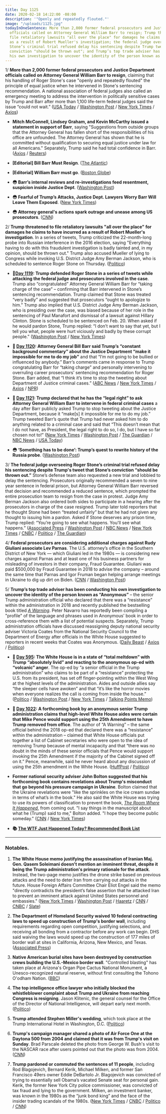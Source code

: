 ```yaml
---
title: Day 1125
date: 2020-02-18 14:22:00 -08:00
description: '"Openly and repeatedly flouted."'
image: "/uploads/1125.jpg"
todayInOneSentence: More than 2,000 former federal prosecutors and Justice Department
  officials called on Attorney General William Barr to resign; Trump threatened to
  file retaliatory lawsuits "all over the place" for damages he claims to have incurred
  as a result of Robert Mueller's investigation; the federal judge overseeing Roger
  Stone’s criminal trial refused delay his sentencing despite Trump tweet that Stone’s
  conviction "should be thrown out"; and Trump’s top trade adviser has been conducting
  his own investigation to uncover the identity of the person known as “Anonymous."
---
```


1/ **More than 2,000 former federal prosecutors and Justice Department officials called on Attorney General William Barr to resign**, claiming that his handling of Roger Stone's case "openly and repeatedly flouted" the principle of equal justice when he intervened in Stone's sentencing recommendation. A national association of federal judges also called an emergency meeting to address the intervention in politically sensitive cases by Trump and Barr after more than 1,100 life-term federal judges said the issue “could not wait.” ([USA Today](https://www.usatoday.com/story/news/politics/2020/02/17/roger-stone-sentence-judges-worried-political-interference/4788155002/) / [Washington Post](https://www.washingtonpost.com/nation/2020/02/18/judges-meeting-trump/) / [New York Times](https://www.nytimes.com/2020/02/16/us/politics/barr-trump-justice-department.html) / [Axios](https://www.axios.com/justice-department-statement-barr-stone-case-14c8880c-6f07-460f-a190-6f2a2f7e78e8.html))

* **Mitch McConnell, Lindsey Graham, and Kevin McCarthy issued a statement in support of Barr**, saying "Suggestions from outside groups that the Attorney General has fallen short of the responsibilities of his office are unfounded. The Attorney General has shown that he is committed without qualification to securing equal justice under law for all Americans." Separately, Trump said he had total confidence in Barr. ([Axios](https://www.axios.com/bill-barr-doj-mcconnell-mccarthy-graham-a8a73529-be46-4087-b277-97bef312a2f3.html) / [Reuters](https://www.reuters.com/article/us-usa-trump-barr-idUSKBN20C2EZ))

* **\[Editorial\] Bill Barr Must Resign**. ([The Atlantic](https://www.theatlantic.com/ideas/archive/2020/02/donald-ayer-bill-barr-must-resign/606670/))

* **\[Editorial\] William Barr must go**. ([Boston Globe](https://www.bostonglobe.com/2020/02/14/opinion/william-barr-must-go/))

* **😳 Barr’s internal reviews and re-investigations feed resentment, suspicion inside Justice Dept**. ([Washington Post](https://www.washingtonpost.com/national-security/barrs-internal-reviews-and-re-investigations-feed-resentment-suspicion-inside-justice-dept/2020/02/15/7007695a-5029-11ea-9b5c-eac5b16dafaa_story.html))

* **😳 Fearful of Trump’s Attacks, Justice Dept. Lawyers Worry Barr Will Leave Them Exposed**. ([New York Times](https://www.nytimes.com/2020/02/15/us/politics/trump-barr-justice-department.html))

* **😳 Attorney general's actions spark outrage and unease among US prosecutors**. ([CNN](https://www.cnn.com/2020/02/15/politics/william-barr-roger-stone-prosecutors-outrage/))

2/ **Trump threatened to file retaliatory lawsuits "all over the place" for damages he claims to have incurred as a result of Robert Mueller's investigation**. In a series of tweets, Trump criticized the 22-month-long probe into Russian interference in the 2016 election, saying "Everything having to do with this fraudulent investigation is badly tainted and, in my opinion, should be thrown out." Trump also accused Mueller of lying to Congress while invoking U.S. District Judge Amy Berman Jackson, who is scheduled to sentence Roger Stone on Thursday. ([Politico](https://www.politico.com/news/2020/02/18/donald-trump-mueller-probe-115751))

* **📌[Day 1119](https://whatthefuckjusthappenedtoday.com/2020/02/12/day-1119/#1-trump-defended-roger-stone-in-a-se): Trump defended Roger Stone in a series of tweets while attacking the federal judge and prosecutors involved in the case**. Trump also “congratulated” Attorney General William Barr for “taking charge of the case” – confirming that Barr intervened in Stone’s sentencing recommendation. Trump claimed that Stone was treated “very badly” and suggested that prosecutors “ought to apologize to him.” Trump also implied that U.S. District Judge Amy Berman Jackson, who is presiding over the case, was biased because of her role in the sentencing of Paul Manafort and dismissal of a lawsuit against Hillary Clinton. Stone is scheduled to be sentenced on Feb. 20. When asked if he would pardon Stone, Trump replied: “I don’t want to say that yet, but I tell you what, people were hurt viciously and badly by these corrupt people.” ([Washington Post](https://www.washingtonpost.com/nation/2020/02/12/trump-stone-judge/) / [New York Times](https://www.nytimes.com/2020/02/12/us/politics/trump-stone.html))

* **📌 [Day 1120](https://whatthefuckjusthappenedtoday.com/2020/02/13/day-1120/#1-attorney-general-bill-barr-said-tr): Attorney General Bill Barr said Trump’s “constant background commentary” about the Justice Department “make it impossible for me to do my job”** and that “I’m not going to be bullied or influenced by anybody.” Barr’s comments came in response to Trump congratulating Barr for “taking charge” and personally intervening to overruling career prosecutors’ sentencing recommendation for Roger Stone. Barr added, that “I think it’s time to stop the tweeting about Department of Justice criminal cases.” ([ABC News](https://abcnews.go.com/Politics/barr-blasts-trumps-tweets-stone-case-impossible-job/story?id=68963276) / [New York Times](https://www.nytimes.com/2020/02/13/us/politics/william-barr-trump.html) / [Axios](https://www.axios.com/barr-trump-tweet-roger-stone-38ed8596-39ff-443b-8414-deef09134818.html) / [NPR](https://www.npr.org/2020/02/13/805774906/barr-faults-trump-over-tweets-that-make-his-job-as-attorney-general-impossible))

* **📌 [Day 1121](https://whatthefuckjusthappenedtoday.com/2020/02/14/day-1121/#1-trump-declared-that-he-has-the-%E2%80%9Cle): Trump declared that he has the “legal right” to ask Attorney General William Barr to intervene in federal criminal cases** a day after Barr publicly asked Trump to stop tweeting about the Justice Department, because it “make\[s\] it impossible for me to do my job.” Trump tweeted Barr’s quote that Trump had never asked him to do anything related to a criminal case and said that “This doesn’t mean that I do not have, as President, the legal right to do so, I do, but I have so far chosen not to!” ([New York Times](https://www.nytimes.com/2020/02/14/us/politics/trump-william-barr.html) / [Washington Post](https://www.washingtonpost.com/politics/trump-appears-to-escalate-standoff-with-attorney-general-and-justice-dept-declaring-on-twitter-a-legal-right-to-influence-criminal-cases/2020/02/14/8c152c36-4f2f-11ea-bf44-f5043eb3918a_story.html) / [The Guardian](https://www.theguardian.com/us-news/2020/feb/14/trump-claims-legal-right-intervene-criminal-cases-william-barr-plea-not-tweet) / [NBC News](https://www.nbcnews.com/politics/donald-trump/trump-tweets-he-has-legal-right-involve-g-barr-criminal-n1136906) / [USA Today](https://www.usatoday.com/story/news/politics/2020/02/14/stone-case-trump-dismisses-barr-criticism-says-he-can-intervene/4759784002/))

* **😳 ‘Something has to be done’: Trump’s quest to rewrite history of the Russia probe**. ([Washington Post](https://www.washingtonpost.com/politics/something-has-to-be-done-trumps-quest-to-rewrite-history-of-the-russia-probe/2020/02/15/ea7a1b06-4f61-11ea-9b5c-eac5b16dafaa_story.html))

3/ **The federal judge overseeing Roger Stone’s criminal trial refused delay his sentencing despite Trump's tweet that Stone’s conviction “should be thrown out.”** Stone’s defense team also requested a new trial and lobbied to delay the sentencing. Prosecutors originally recommended a seven to nine year sentence in federal prison, but Attorney General William Barr reversed that decision and recommended a reduced sentence, which prompted the entire prosecution team to resign from the case in protest. Judge Amy Berman Jackson also ordered both sides to participate in a hearing after the prosecutors in charge of the case resigned. Trump later told reporters that he thought Stone had been “treated unfairly” but that he had not given any thought to issuing him a pardon. Asked if Stone deserves any prison time, Trump replied: “You’re going to see what happens. You'll see what happens.” ([Associated Press](https://apnews.com/de172d45dc32ac97a179939b4a070a69) / [Washington Post](https://www.washingtonpost.com/politics/trump-raises-possibility-of-suing-those-involved-in-prosecuting-roger-stone/2020/02/18/238279fc-5250-11ea-9e47-59804be1dcfb_story.html) / [NBC News](https://www.nbcnews.com/politics/justice-department/judge-proceed-roger-stone-s-sentencing-will-consider-motion-new-n1137921) / [New York Times](https://www.nytimes.com/2020/02/18/us/roger-stone-sentencing.html) / [CNBC](https://www.cnbc.com/2020/02/18/judge-will-still-sentence-roger-stone-on-thursday.html) / [Politico](https://www.politico.com/news/2020/02/16/judge-phone-hearing-roger-stone-case-115620) / [The Guardian](https://www.theguardian.com/us-news/2020/feb/18/roger-stone-case-judge-orders-phone-hearing))

4/ **Federal prosecutors are considering additional charges against Rudy Giuliani associate Lev Parnas**. The U.S. attorney’s office in the Southern District of New York — which Giuliani led in the 1980s — is considering new charges against Parnas and at least one of his business partners for misleading of investors in their company, Fraud Guarantee. Giuliani was paid $500,000 by Fraud Guarantee in 2018 to advise the company – around the same time that Parnas and Igor Fruman began helping arrange meetings in Ukraine to dig up dirt on Biden. ([CNN](https://www.cnn.com/2020/02/17/politics/sdny-weighs-new-charges-fraud-guarantee/index.html) / [Washington Post](https://www.washingtonpost.com/politics/as-impeachment-trial-ended-federal-prosecutors-took-new-steps-in-probe-related-to-giuliani-according-to-people-familiar-with-case/2020/02/14/7893bfb0-4e8a-11ea-bf44-f5043eb3918a_story.html))

5/ **Trump’s top trade adviser has been conducting his own investigation to uncover the identity of the person known as “Anonymous”** – the senior Trump administration official who declared that there was a “resistance” within the administration in 2018 and recently published the bestselling book titled *[A Warning](https://amzn.to/31D1UKH)*. Peter Navarro has reportedly been compiling a "profile" of the language and phrases used in Anonymous’ book in order to cross-reference them with a list of potential suspects. Separately, Trump administration officials have discussed reassigning deputy national security adviser Victoria Coates from the National Security Council to the Department of Energy after officials in the White House suggested to reporters in recent weeks that Coates was Anonymous. ([Daily Beast](https://www.thedailybeast.com/trumps-top-trade-adviser-peter-navarro-has-a-side-project-secretly-hunting-for-anonymous) / [Axios](https://www.axios.com/coates-energy-nsc-switch-discussed-cd557fc3-54ce-4328-88fb-f4f4faba7863.html) / [Politico](https://www.politico.com/news/2020/02/03/anonymous-book-agents-trump-official-110430))

* **📌 [Day 595](https://whatthefuckjusthappenedtoday.com/2018/09/06/day-595/#4-the-white-house-is-in-a-state-of-%E2%80%9C): The White House is in a state of “total meltdown” with Trump “absolutely livid” and reacting to the anonymous op-ed with “volcanic” anger**. The op-ed by “a senior official in the Trump administration” who claims to be part of a “resistance” protecting the U.S. from its president, has set off finger-pointing within the West Wing at the highest levels of the administration. Aides and outside allies say “the sleeper cells have awoken” and that “it’s like the horror movies when everyone realizes the call is coming from inside the house.” ([Politico](https://www.politico.com/story/2018/09/05/trump-official-comes-out-against-the-president-in-anonymous-times-op-ed-808714) / [Washington Post](https://www.washingtonpost.com/politics/the-sleeper-cells-have-awoken-trump-and-aides-shaken-by-resistance-op-ed/2018/09/05/ecdf423c-b14b-11e8-a20b-5f4f84429666_story.html) / [New York Times](https://www.nytimes.com/2018/09/05/us/politics/trump-new-york-times-anonymous-editorial.html) / [Talking Points Memo](https://talkingpointsmemo.com/news/total-meldown-hunt-op-ed-author-escalates))

* **📌 [Day 1022](https://whatthefuckjusthappenedtoday.com/2019/11/07/day-1022/#6-a-forthcoming-book-by-an-anonymous): A forthcoming book by an anonymous senior Trump administration claims that high-level White House aides were certain that Mike Pence would support using the 25th Amendment to have Trump removed from office**. The author of “A Warning” – the same official behind the 2018 op-ed that declared there was a “resistance” within the administration – claimed that White House officials put together a list of Cabinet secretaries who were open to the idea of removing Trump because of mental incapacity and that “there was no doubt in the minds of these senior officials that Pence would support invoking the 25th Amendment if the majority of the Cabinet signed off on it.” Pence, meanwhile, said he never heard about any discussion of using the 25th amendment in the White House. ([HuffPost](https://www.huffpost.com/entry/anonymous-book-warning-mike-pence_n_5dc376a1e4b00551388271cd) / [Politico](https://www.politico.com/news/2019/11/07/mike-pence-25th-amendment-trump-067319))

* **Former national security adviser John Bolton suggested that his forthcoming book contains revelations about Trump's misconduct that go beyond his pressure campaign in Ukraine**. Bolton claimed that the Ukraine revelations were "like the sprinkles on the ice cream sundae in terms of what’s in the book." He also said the White House was trying to use its powers of classification to prevent the book, *[The Room Where It Happened](https://amzn.to/324eUe8)*, from coming out. "I say things in the manuscript about what he (Trump) said to me," Bolton added. "I hope they become public someday." ([CNN](https://www.cnn.com/2020/02/17/politics/john-bolton-white-house-book/index.html) / [New York Times](https://www.nytimes.com/2020/02/17/us/politics/john-bolton-trump-ukraine.html))

* **📚 [The WTF Just Happened Today? Recommended Book List](https://www.amazon.com/shop/matt_kiser?listId=MX8CHE4TE8JY)**

---

### Notables.

1. **The White House memo justifying the assassination of Iranian Maj. Gen. Qasem Soleimani doesn't mention an imminent threat, despite it being the Trump administration's primary rationale for the attack**. Instead, the two-page memo justifies the drone strike based on previous attacks and the need to deter Iran from carrying out attacks in the future. House Foreign Affairs Committee Chair Eliot Engel said the memo "directly contradicts the president’s false assertion that he attacked Iran to prevent an imminent attack against United States personnel and embassies." ([New York Times](https://www.nytimes.com/2020/02/14/us/politics/white-house-memo-suleimani-strike.html) / [Washington Post](https://www.washingtonpost.com/politics/white-house-memo-on-soleimani-strike-makes-no-mention-of-imminent-threat/2020/02/14/651ce330-4f70-11ea-b721-9f4cdc90bc1c_story.html) / [Haaretz](https://www.haaretz.com/us-news/imminent-threat-doesn-t-appear-in-white-house-letter-on-soleimani-killing-1.8533439) / [CNN](https://www.cnn.com/2020/02/14/politics/trump-soleimani-strike-legal-justification/index.html) / [CNBC](https://www.cnbc.com/2020/02/14/trump-administration-issues-report-on-soleimani-killing.html) / [Slate](https://slate.com/news-and-politics/2020/02/white-house-memo-admits-no-imminent-threat-iran-soleimani-assassination.html))

2. **The Department of Homeland Security waived 10 federal contracting laws to speed up construction of Trump's border wall**, including requirements regarding open competition, justifying selections, and receiving all bonding from a contractor before any work can begin. DHS said waiving the laws would speed up the construction of 177 miles of border wall at sites in California, Arizona, New Mexico, and Texas. ([Associated Press](https://apnews.com/1689fa48a2e177d1f397b95ff0cb97db))

3. **Native American burial sites have been destroyed by construction crews building the U.S.-Mexico border wall**. "Controlled blasting" has taken place at Arizona's Organ Pipe Cactus National Monument, a Unesco-recognized natural reserve, without first consulting the Tohono O'odham Nation. ([BBC](https://www.bbc.com/news/world-us-canada-51449739))

4. **The top intelligence office lawyer who initially blocked the whistleblower complaint about Trump and Ukraine from reaching Congress is resigning**. Jason Klitenic, the general counsel for the Office of the Director of National Intelligence, will depart early next month. ([Politico](https://www.politico.com/news/2020/02/18/intel-office-lawyer-ukraine-whistleblower-complaint-115776))

5. **Trump attended Stephen Miller's wedding**, which took place at the Trump International Hotel in Washington, D.C. ([Politico](https://www.politico.com/news/2020/02/16/trump-attends-wedding-stephen-miller-115663))

6. **Trump's campaign manager shared a photo of Air Force One at the Daytona 500 from 2004 and claimed that it was from Trump's visit on Sunday**. Brad Parscale deleted the photo from George W. Bush's visit to the NASCAR race after users pointed out that the photo was from 2004. ([CNN](https://www.cnn.com/2020/02/16/politics/parscale-tweet-daytona-500-air-force-one-photo/index.html))

7. **Trump pardoned or commuted the sentences of 11 people**, including Rod Blagojevich, Bernard Kerik, Michael Milken, and former San Francisco 49ers owner Eddie DeBartolo Jr. Blagojevich was convicted of trying to essentially sell Obama’s vacated Senate seat for personal gain. Kerik, the former New York City police commissioner, was convicted of tax fraud and lying to the government. Milken, an investment banker, was known in the 1980s as the “junk bond king” and the face of the insider trading scandals of the 1980s. ([New York Times](https://www.nytimes.com/2020/02/18/us/politics/trump-pardon-blagojevich-debartolo.html) / [CNBC](https://www.cnbc.com/2020/02/18/trump-pardons-michael-milken-face-of-1980s-financial-scandals.html) / [Politico](https://www.politico.com/news/2020/02/18/trump-commutes-sentence-of-rod-blagojevich-115807) / [CNN](https://www.cnn.com/2020/02/18/politics/donald-trump-rod-blagojevich-commutation-sentence/index.html))